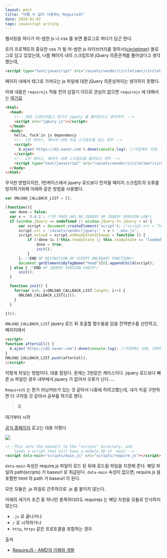 ```yaml
---
layout: post
title: "어쩔 수 없이 사용하는 RequireJS"
date: 2020-01-07
tags: javascript writing
---
```


<script>
  require(['init'], () => {
    let $ = require('jquery');
    let util = require('util');
    console.log('gen id from util module -> ' + util.genID());
  });
</script>

웹서칭을 하다가 어-썸한 js 나 css 를 보면 블로그로 퍼다가 담곤 한다.

토이 프로젝트의 중요한 css 가 될 어-썸한 js 라이브러리를 찾아서([circletimer](https://github.com/abejfehr/circletimer)) 블로그로 담고 있었는데, 나름 페이지 내의 스크립트와 jQuery 의존관계를 풀어냈다고 생각했는데,
``` html
<script type="text/javascript" src="/assets/vendor/circletimer/circletimer.min.js"></script>
```

페이지 내에서 태그로 가져오는 js 파일에 대한 jQuery 의존성까지는 생각하지 못했다.

아래 내용은 `requirejs` 적용 전의 삽질기 이므로 관심이 없으면 `requirejs` 에 대해서는 <a href="#start">여기로</a>

``` html
<html>
  <head>
    <!-- 경로 신경쓰지말고 여기서 jquery 를 불러온다고 생각하자. -->
    <script src="jqeury.js"></script>
  </head>
  <body>
    hello, fuck'in js dependency
    <!-- 1번 케이스, 페이지 내에 직접 스크립트를 심는 경우 -->
    <script>
      $.ajax('https://d2.naver.com').done(console.log); //직접해도 안됨. CORS 정책부터 해결. 본인은 d2.naver.com 페이지에서 수행함.
    </script>
    <!-- 1번 케이스, 페이지 내에 스크립트를 불러오는 경우 -->
    <script type="text/javascript" src="/assets/vendor/circletimer/circletimer.min.js"></script>
  </body>
</html>
```

무식한 방법이지만, 1번케이스에서 jquery 로드보다 먼저될 페이지 스크립트의 오류를 방지하기위해 아래와 같은 방법을 사용했다.

``` javascript
var ONLOAD_CALLBACK_LIST = [];

(function(){
  var done = false;
  var v = '3.4.1'; /*IF PAGE HAS NO JQUERY OR JQUERY VERSION LOW*/
  if (window.jQuery == undefined || window.jQuery.fn.jQuery < v) {
      var script = document.createElement('script'); /*script.src = "http://ajax.googleapis.com/ajax/libs/jquery/" + v + "/jquery.min.js";*/
      script.src = '/assets/vendor/jquery-' + v + '.min.js';
      script.onload = script.onReadyStateChange = function () {
          if (!done && (!this.readyState || this.readyState == "loaded" || this.readyState == "complete")) {
              done = true;
              init();
          }
      }; /*END OF DEFINITION OF SCRIPT ONLREADY FUNCTION*/
      document.getElementsByTagName("head")[0].appendChild(script);
  } else { /*END OF JQUERY VERSION CHECK*/
      init();
  }

  function init() {
    for(var i=0; i<ONLOAD_CALLBACK_LIST.length; i++) {
      ONLOAD_CALLBACK_LIST[i]();
    }
  }

})();
```

`ONLOAD_CALLBACK_LIST` jquery 로드 뒤 호출할 함수들을 담을 전역변수를 선언하고, 페이지에서

``` html
<script>
function afterCall() {
  $.ajax('https://d2.naver.com').done(console.log); //직접해도 안됨. CORS 정책부터 해결. 본인은 d2.naver.com 페이지에서 수행함.
}
ONLOAD_CALLBACK_LIST.push(afterCall);
</script>
```

이렇게 처넣는 방법이다. 대충 잘된다. 문제는 2번같은 케이스이다.
jquery 로드보다 빠른 js 파일인 경우 내부에서 jquery 가 없어서 오류가 난다.....

`RequireJS` 는 뭔가 러닝커브가 있는 것 같아서 나중에 하려고했는데, 내가 저걸 구현하면 더 구려질 것 같아서 공부를 하기로 했다.

> 흑

<a id="#start"> 여기부터 시작 </a>

[공식 홈페이지](https://requirejs.org/) 로고는 대충 이렇다

<img src='#' post-image-name='2020-01-07-javascript-requirejs.png'>

``` html
<!--This sets the baseUrl to the "scripts" directory, and
    loads a script that will have a module ID of 'main'-->
<script data-main="scripts/main.js" src="scripts/require.js"></script>
```
`data-main` 속성은 require.js 파일이 로드 된 뒤에 로드될 파일을 지정해 준다. 해당 파일의 path(scripts) 가 baseurl 로 취급된다. `data-main` 속성이 없으면, require.js 을 포함한 html 의 path 가 baseurl 이 된다.

모든 모듈은 .js 파일로 간주하므로 .js 를 붙이지 않는다.

아래의 세가지 조건 중 하나만 충족하더라도 requirejs 는 해당 자원을 모듈로 인식하지 않는다.

- `.js` 로 끝나거나
- `/` 로 시작하거나
- `http`, `https` 같은 프로토콜을 포함하는 경우.


출처
- [RequireJS - AMD의 이해와 개발](https://d2.naver.com/helloworld/591319)
